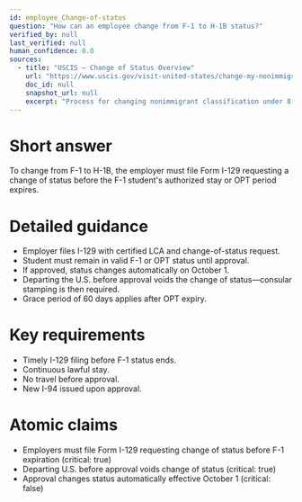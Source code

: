 ```yaml
---
id: employee_Change-of-status
question: "How can an employee change from F-1 to H-1B status?"
verified_by: null
last_verified: null
human_confidence: 0.0
sources:
  - title: "USCIS – Change of Status Overview"
    url: "https://www.uscis.gov/visit-united-states/change-my-nonimmigrant-status"
    doc_id: null
    snapshot_url: null
    excerpt: "Process for changing nonimmigrant classification under 8 CFR §248.1."
---
```


# Short answer
To change from F-1 to H-1B, the employer must file Form I-129 requesting a change of status before the F-1 student's authorized stay or OPT period expires.

# Detailed guidance
- Employer files I-129 with certified LCA and change-of-status request.  
- Student must remain in valid F-1 or OPT status until approval.  
- If approved, status changes automatically on October 1.  
- Departing the U.S. before approval voids the change of status—consular stamping is then required.  
- Grace period of 60 days applies after OPT expiry.  

# Key requirements
- Timely I-129 filing before F-1 status ends.  
- Continuous lawful stay.  
- No travel before approval.  
- New I-94 issued upon approval.  

# Atomic claims
- Employers must file Form I-129 requesting change of status before F-1 expiration (critical: true)
- Departing U.S. before approval voids change of status (critical: true)
- Approval changes status automatically effective October 1 (critical: false)

